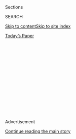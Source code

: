 <div id="app">

<div>

<div>

<div>

<div class="NYTAppHideMasthead css-1q2w90k e1suatyy0">

<div class="section css-ui9rw0 e1suatyy2">

<div class="css-eph4ug er09x8g0">

<div class="css-6n7j50">

</div>

<span class="css-1dv1kvn">Sections</span>

<div class="css-10488qs">

<span class="css-1dv1kvn">SEARCH</span>

</div>

[Skip to content](#site-content)[Skip to site
index](#site-index)

</div>

<div class="css-10698na e1huz5gh0">

</div>

</div>

<div id="masthead-bar-one" class="section hasLinks css-15hmgas e1csuq9d3">

<div class="css-uqyvli e1csuq9d0">

</div>

<div class="css-1uqjmks e1csuq9d1">

</div>

<div class="css-9e9ivx">

[](https://myaccount.nytimes3xbfgragh.onion/auth/login?response_type=cookie&client_id=vi)

</div>

<div class="css-1bvtpon e1csuq9d2">

[Today’s
Paper](https://www.nytimes3xbfgragh.onion/section/todayspaper)

</div>

</div>

</div>

</div>

<div data-aria-hidden="false">

<div id="site-content" data-role="main">

<div>

<div class="css-1aor85t" style="opacity:0.000000001;z-index:-1;visibility:hidden">

<div class="css-1hqnpie">

<div class="css-epjblv">

<span class="css-17xtcya">[Opinion](/section/opinion)</span><span class="css-x15j1o">|</span><span class="css-fwqvlz">‘Law
and Order’ for ‘Blacks and
Hippies’</span>

</div>

<div class="css-k008qs">

<div class="css-1iwv8en">

<span class="css-18z7m18"></span>

<div>

</div>

</div>

<span class="css-1n6z4y">https://nyti.ms/2YjtYo7</span>

<div class="css-1705lsu">

<div class="css-4xjgmj">

<div class="css-4skfbu" data-role="toolbar" data-aria-label="Social Media Share buttons, Save button, and Comments Panel with current comment count" data-testid="share-tools">

  - 
  - 
  - 
  - 
    
    <div class="css-6n7j50">
    
    </div>

  - 
  - 

</div>

</div>

</div>

</div>

</div>

</div>

<div id="NYT_TOP_BANNER_REGION" class="css-13pd83m">

</div>

<div id="top-wrapper" class="css-1sy8kpn">

<div id="top-slug" class="css-l9onyx">

Advertisement

</div>

[Continue reading the main
story](#after-top)

<div class="ad top-wrapper" style="text-align:center;height:100%;display:block;min-height:250px">

<div id="top" class="place-ad" data-position="top" data-size-key="top">

</div>

</div>

<div id="after-top">

</div>

</div>

<div>

<div class="css-v5btjw etb61u70">

<div class="css-v05ibm etb61u71">

[Opinion](/section/opinion)

</div>

</div>

<div id="sponsor-wrapper" class="css-1hyfx7x">

<div id="sponsor-slug" class="css-19vbshk">

Supported by

</div>

[Continue reading the main
story](#after-sponsor)

<div id="sponsor" class="ad sponsor-wrapper" style="text-align:center;height:100%;display:block">

</div>

<div id="after-sponsor">

</div>

</div>

<div class="css-186x18t">

</div>

<div class="css-17y7wtz ehdk2mb0">

# ‘Law and Order’ for ‘Blacks and Hippies’

</div>

Trump’s tough talk doesn’t seek to address the rage that inequity has
bred, but rather to contain it.

<div class="css-18e8msd">

<div class="css-vp77d3 epjyd6m0">

<div class="css-1p10dcb ey68jwv0" data-aria-hidden="true">

[![Charles M.
Blow](https://static01.graylady3jvrrxbe.onion/images/2018/04/02/opinion/charles-m-blow/charles-m-blow-thumbLarge.png
"Charles M. Blow")](https://www.nytimes3xbfgragh.onion/by/charles-m-blow)

</div>

<div class="css-1baulvz">

By [<span class="css-1baulvz last-byline" itemprop="name">Charles M.
Blow</span>](https://www.nytimes3xbfgragh.onion/by/charles-m-blow)

<div class="css-8atqhb">

Opinion Columnist

</div>

</div>

</div>

  - June 21,
    2020

  - 
    
    <div class="css-4xjgmj">
    
    <div class="css-d8bdto" data-role="toolbar" data-aria-label="Social Media Share buttons, Save button, and Comments Panel with current comment count" data-testid="share-tools">
    
      - 
      - 
      - 
      - 
        
        <div class="css-6n7j50">
        
        </div>
    
      - 
      - 
    
    </div>
    
    </div>

</div>

<div class="css-79elbk" data-testid="photoviewer-wrapper">

<div class="css-z3e15g" data-testid="photoviewer-wrapper-hidden">

</div>

<div class="css-1a48zt4 ehw59r15" data-testid="photoviewer-children">

![<span class="css-16f3y1r e13ogyst0" data-aria-hidden="true">President
Trump at a campaign rally in Tulsa, Okla., on
Saturday.</span><span class="css-cnj6d5 e1z0qqy90" itemprop="copyrightHolder"><span class="css-1ly73wi e1tej78p0">Credit...</span><span><span>Doug
Mills/The New York
Times</span></span></span>](https://static01.graylady3jvrrxbe.onion/images/2020/06/21/opinion/21blow/merlin_173763309_5d03fb71-9dc2-4700-8825-ee4c78597673-articleLarge.jpg?quality=75&auto=webp&disable=upscale)

</div>

</div>

</div>

<div class="section meteredContent css-1r7ky0e" name="articleBody" itemprop="articleBody">

<div class="css-1fanzo5 StoryBodyCompanionColumn">

<div class="css-53u6y8">

Last week, Donald Trump stood in the White House Rose Garden and
announced an executive order on police reform — a list of minor,
unfunded actions that incentivized some changes but mandated none.

This was his response to the anti-racism, anti-police brutality Black
Lives Matter protests sweeping the country. I don’t think it was an
action he wanted to take, but one that he had to take at this moment
when his poll numbers are dipping and people are demanding change.

Not once in his speech did he say the words “protests” or “protesters.”

Instead, it was a whiplash speech that swung from acknowledging the pain
of families who’ve lost loved ones to police violence and promising “to
fight for justice for all of our people,” to more law-and-order talk and
condemnation of riots, looting and arson.

Those lawless acts occurred in some cities in the beginning, but the
protests have moved well beyond that now.

</div>

</div>

<div class="css-1fanzo5 StoryBodyCompanionColumn">

<div class="css-53u6y8">

Trump knows that, but that is an inconvenient truth.

Trump is a full-blown, unrepentant racist and white supremacist, and
many people don his MAGA hats as a form of racist regalia.

Trump has no taste or tolerance for a movement for black lives, only for
the instruments to control them and quiet them. And he knows that many
of his supporters share this view.

That’s why he paints black protesters as criminals and their white
allies as leftist radicals and even
[antifa](https://www.nytimes3xbfgragh.onion/article/what-antifa-trump.html).

This is the blacks-and-hippies duo that racists on the right have long
targeted. Author Dan Baum wrote in Harper’s Magazine in 2016 that John
Ehrlichman, aide to Richard Nixon and Watergate co-conspirator, [told
him about](https://harpers.org/archive/2016/04/legalize-it-all/) the
birth of the war on drugs:

“The Nixon campaign in 1968, and the Nixon White House after that, had
two enemies: the antiwar left and black people. You understand what I’m
saying? We knew we couldn’t make it illegal to be either against the war
or black, but by getting the public to associate the hippies with
marijuana and blacks with heroin, and then criminalizing both heavily,
we could disrupt those communities. We could arrest their leaders, raid
their homes, break up their meetings, and vilify them night after night
on the evening news. Did we know we were lying about the drugs? Of
course we did.”

Trump, too, is trying to vilify what he must see as a nightmare
alliance. At his Tulsa rally, [he
warned](https://www.rev.com/blog/transcripts/donald-trump-tulsa-oklahoma-rally-speech-transcript),
“If the Democrats gain power, then the rioters will be in charge and no
one will be safe and no one will have control.”

</div>

</div>

<div class="css-1fanzo5 StoryBodyCompanionColumn">

<div class="css-53u6y8">

At that rally he told his supporters:

“The unhinged left-wing mob is trying to vandalize our history,
desecrate our monuments, our beautiful monuments. Tear down our statues
and punish, cancel and persecute anyone who does not conform to their
demands for absolute and total control. We’re not conforming, that’s why
we’re here, actually. This cruel campaign of censorship and exclusion
violates everything we hold dear as Americans. They want to demolish our
heritage so they can impose their new oppressive regime in its place.”

Make no mistake, the “our” in that passage is “white people’s.” This,
for Trump, and Trump culture, is about white heritage, white power and
the possibility of displacement. That’s what it has been about from the
beginning.

Blacks and hippies must be controlled and the police are the instruments
of that control. [He said in the Rose
Garden,](https://www.rev.com/blog/transcripts/donald-trump-press-conference-transcript-on-policing-june-16)
“Nobody needs a strong, trustworthy police force more than those who
live in distressed areas.”

But distress is an issue of resources that cannot be solved by police
repression. As the [Ella Baker Center for Human
Rights](https://ellabakercenter.org/blog/2011/08/how-to-turn-a-single-day-of-service-into-long-lasting-impact)
has put it:

“The safest neighborhoods aren’t the ones with the most prisons and the
most police — they’re the ones with the best schools, the cleanest
environment, and the most opportunities for young people and working
people.”

Trump’s law-and-order talk doesn’t seek to address the rage this
inequity has bred, but rather to contain it, to return society to
slumber, to have the oppressed suffer in silence so that the oppressors
can revel in the void.

As Geoff Nunberg [wrote for
NPR](https://www.npr.org/2016/07/28/487560886/is-trumps-call-for-law-and-order-a-coded-racial-message)
about the racial coding of Trump’s “law and order” push, “Trump’s
single-handed effort to revive the slogan ‘law and order’ is the key to
creating the perception of a new crisis of crime and violence.”

The people protesting want justice and equality, an end to racism and a
dawning of a new egalitarianism. For a white supremacist, that is
heretical. Trump and his supporters see the protests as a crisis, a form
of chaos that threatens the order.

</div>

</div>

<div class="css-1fanzo5 StoryBodyCompanionColumn">

<div class="css-53u6y8">

Trump said in the Rose Garden, “Americans want law and order, they
demand law and order. They may not say it, they may not be talking about
it, but that’s what they want. Some of them don’t even know that’s what
they want but that’s what they want.”

That America he is talking to is white America, his portion of it, and
he is signaling that “law and order” is the only way to ensure the
continuity of their control.

*The Times is committed to publishing* [*a diversity of
letters*](https://www.nytimes3xbfgragh.onion/2019/01/31/opinion/letters/letters-to-editor-new-york-times-women.html)
*to the editor. We’d like to hear what you think about this or any of
our articles. Here are some*
[*tips*](https://help.nytimes3xbfgragh.onion/hc/en-us/articles/115014925288-How-to-submit-a-letter-to-the-editor)*.
And here’s our email:*
[*letters@NYTimes.com*](mailto:letters@NYTimes.com)*.*

*Follow The New York Times Opinion section on*
[*Facebook*](https://www.facebookcorewwwi.onion/nytopinion) *and*
[*Twitter (@NYTopinion)*](http://twitter.com/NYTOpinion)*, and*
[*Instagram*](https://www.instagram.com/nytopinion/)*.*

</div>

</div>

</div>

<div>

</div>

<div>

</div>

<div>

</div>

<div>

<div id="bottom-wrapper" class="css-1ede5it">

<div id="bottom-slug" class="css-l9onyx">

Advertisement

</div>

[Continue reading the main
story](#after-bottom)

<div id="bottom" class="ad bottom-wrapper" style="text-align:center;height:100%;display:block;min-height:90px">

</div>

<div id="after-bottom">

</div>

</div>

</div>

</div>

</div>

## Site Index

<div>

</div>

## Site Information Navigation

  - [© <span>2020</span> <span>The New York Times
    Company</span>](https://help.nytimes3xbfgragh.onion/hc/en-us/articles/115014792127-Copyright-notice)

<!-- end list -->

  - [NYTCo](https://www.nytco.com/)
  - [Contact
    Us](https://help.nytimes3xbfgragh.onion/hc/en-us/articles/115015385887-Contact-Us)
  - [Work with us](https://www.nytco.com/careers/)
  - [Advertise](https://nytmediakit.com/)
  - [T Brand Studio](http://www.tbrandstudio.com/)
  - [Your Ad
    Choices](https://www.nytimes3xbfgragh.onion/privacy/cookie-policy#how-do-i-manage-trackers)
  - [Privacy](https://www.nytimes3xbfgragh.onion/privacy)
  - [Terms of
    Service](https://help.nytimes3xbfgragh.onion/hc/en-us/articles/115014893428-Terms-of-service)
  - [Terms of
    Sale](https://help.nytimes3xbfgragh.onion/hc/en-us/articles/115014893968-Terms-of-sale)
  - [Site
    Map](https://spiderbites.nytimes3xbfgragh.onion)
  - [Help](https://help.nytimes3xbfgragh.onion/hc/en-us)
  - [Subscriptions](https://www.nytimes3xbfgragh.onion/subscription?campaignId=37WXW)

</div>

</div>

</div>

</div>
